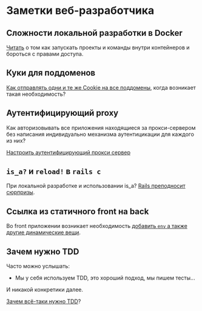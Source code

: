 # Заметки веб-разработчика

## Сложности локальной разработки в Docker

[Читать](local-docker-development.md) о том как запускать проекты и команды внутри контейнеров и бороться с правами доступа.

## Куки для поддоменов

[Как отправлять одни и те же Cookie на все поддомены](cookie-sharing.md),
когда возникает такая необходимость?

## Аутентифицирующий proxy

Как авторизовывать все приложения находящиеся за прокси-сервером
без написания индивидуально механизма аутентицикации для каждого из них?

[Настроить аутентифицирующий прокси сервер](auth-proxy.md)

## `is_a?` и `reload!` в `rails c`

При локальной разработке и использовании is_a? [Rails преподносит сюрпризы](rails-reload.md).

## Ссылка из статичного front на back

Во front приложении возникает необходимость
[добавить `env` а также другие динамические вещи](url-from-static-front-to-back.md).

## Зачем нужно TDD

Часто можно услышать:

- Мы у себя используем TDD, это хороший подход, мы пишем тесты...

И никакой конкретики далее.

[Зачем всё-таки нужно TDD](what-is-tdd-for.md)?